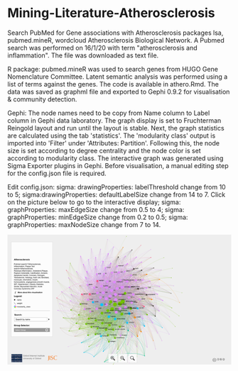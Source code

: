 # Mining-Literature-Atherosclerosis
Search PubMed for Gene associations with Atherosclerosis
packages lsa, pubmed.mineR, wordcloud
Atherosclerosis Biological Network. A Pubmed search was performed on 16/1/20 with term "atherosclerosis and inflammation". The file was downloaded as text file. 

R package: pubmed.mineR was used to search genes from HUGO Gene Nomenclature Committee. Latent semantic analysis was performed using a list of terms against the genes. The code is available in athero.Rmd. The data was saved as graphml file and exported to Gephi 0.9.2 for visualisation & community detection. 

Gephi: The node names need to be copy from Name column to Label column in Gephi data laboratory. The graph display is set to Fruchterman Reingold layout and run until the layout is stable. Next, the graph statistics are calculated using the tab 'statistics'. The 'modularity class' output is imported into 'Filter' under 'Attributes: Partition'. Following this, the node size is set according to degree centrality and the node color is set according to modularity class. The interactive graph was generated using  Sigma Exporter plugins in Gephi. Before visualisation, a manual editing step for the config.json file is required. 

Edit config.json: sigma: drawingProperties: labelThreshold change from 10 to 5; sigma:drawingProperties: defaultLabelSize change from 14 to 7. Click on the picture below to go to the interactive display; sigma: graphProperties: maxEdgeSize change from 0.5 to 4;  sigma: graphProperties: minEdgeSize change from 0.2 to 0.5; sigma: graphProperties: maxNodeSize change from 7 to 14.

[![here](./athero_community.png)](https://gntem2.github.io/Mining-Literature-Atherosclerosis/)


